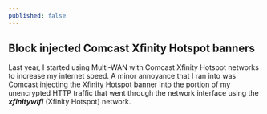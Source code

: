```yaml
---
published: false
---
```

## Block injected Comcast Xfinity Hotspot banners

Last year, I started using Multi-WAN with Comcast Xfinity Hotspot networks to increase my internet speed. A minor annoyance that I ran into was Comcast injecting the Xfinity Hotspot banner into the portion of my unencrypted HTTP traffic that went through the network interface using the ***xfinitywifi*** (Xfinity Hotspot) network. 
